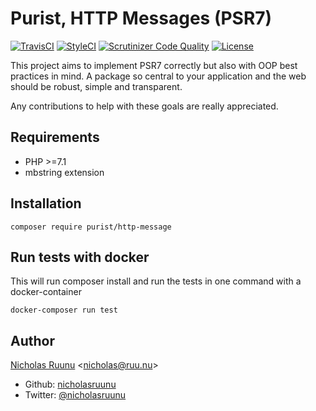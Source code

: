 Purist, HTTP Messages (PSR7)
============================

[![TravisCI](https://api.travis-ci.org/PuristPHP/http-message.svg)](https://travis-ci.org/PuristPHP/http-message)
[![StyleCI](https://styleci.io/repos/75733064/shield)](https://styleci.io/repos/75733064)
[![Scrutinizer Code Quality](https://scrutinizer-ci.com/g/PuristPHP/http-message/badges/quality-score.png?b=master)](https://scrutinizer-ci.com/g/PuristPHP/http-message/?branch=master)
[![License](https://poser.pugx.org/purist/http-message/license)](https://packagist.org/packages/purist/http-message)

This project aims to implement PSR7 correctly but also with OOP best practices in mind.
A package so central to your application and the web should be robust, simple and transparent.

Any contributions to help with these goals are really appreciated.

## Requirements
* PHP >=7.1
* mbstring extension

## Installation
    composer require purist/http-message

## Run tests with docker
This will run composer install and run the tests in one command with a docker-container 

    docker-composer run test

## Author
[Nicholas Ruunu](https://github.com/nicholasruunu) \<nicholas@ruu.nu\>
* Github: [nicholasruunu](https://github.com/nicholasruunu)
* Twitter: [@nicholasruunu](https://twitter.com/nicholasruunu)
